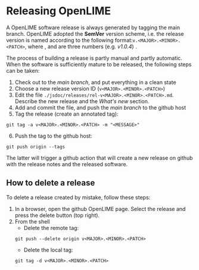 # Releasing OpenLIME

A OpenLIME software release is always generated by tagging the main branch.
OpenLIME adopted the **SemVer** version scheme, i.e. the release version is named according to the following format:`v.<MAJOR>.<MINOR>.<PATCH>`, where <MAJOR>, <MINOR> and <PATCH> are three numbers (e.g. *v1.0.4*)   .

The process of building a release is partly manual and partly automatic.
When the software is sufficiently mature to be released, the following steps can be taken:
1. Check out to the *main branch*, and put everything in a clean state
2. Choose a new release version ID (`v<MAJOR>.<MINOR>.<PATCH>`)
3. Edit the file `./jsdoc/releases/rel-v<MAJOR>.<MINOR>.<PATCH>.md`. Describe the new release and the *What's new* section.
4. Add and commit the file, and push the *main branch* to the github host
5. Tag the release (create an annotated tag):
```
git tag -a v<MAJOR>.<MINOR>.<PATCH> -m "<MESSAGE>"
```
6. Push the tag to the github host:
```
git push origin --tags
```
The latter will trigger a github action that will create a new release on github with the release notes and the released software.

## How to delete a release
To delete a release created by mistake, follow these steps:
1. In a browser, open the github OpenLIME page. Select the release and press the delete button (top right).
2. From the shell
    - Delete the remote tag:
    ```
    git push --delete origin v<MAJOR>.<MINOR>.<PATCH>
    ```
    - Delete the local tag:
    ```
    git tag -d v<MAJOR>.<MINOR>.<PATCH>
    ```
